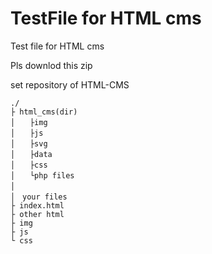 # TestFile for HTML cms
 Test file for HTML cms 

Pls downlod this zip 

set repository of HTML-CMS

```
./
├ html_cms(dir) 
│　　├img
│　　├js
│　　├svg
│　　├data
│　　├css
│　　└php files
│　　
│　your files
├ index.html
├ other html
├ img
├ js
└ css

```
